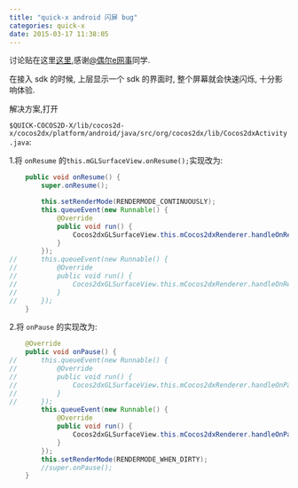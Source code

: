```yaml
---
title: "quick-x android 闪屏 bug"
categories: quick-x
date: 2015-03-17 11:38:05
---
```


讨论贴在这里[这里][1],感谢[@偶尔e网事][2]同学.

在接入 sdk 的时候, 上层显示一个 sdk 的界面时, 整个屏幕就会快速闪烁, 十分影响体验.

解决方案,打开

`$QUICK-COCOS2D-X/lib/cocos2d-x/cocos2dx/platform/android/java/src/org/cocos2dx/lib/Cocos2dxActivity.java`:

1.将 `onResume` 的`this.mGLSurfaceView.onResume();`实现改为:

```java
	public void onResume() {
		super.onResume();

        this.setRenderMode(RENDERMODE_CONTINUOUSLY);
        this.queueEvent(new Runnable() {
            @Override
            public void run() {
                Cocos2dxGLSurfaceView.this.mCocos2dxRenderer.handleOnResume();
            }
        });
//		this.queueEvent(new Runnable() {
//			@Override
//			public void run() {
//				Cocos2dxGLSurfaceView.this.mCocos2dxRenderer.handleOnResume();
//			}
//		});
	}
```

2.将 `onPause` 的实现改为:

```java
	@Override
	public void onPause() {
//		this.queueEvent(new Runnable() {
//			@Override
//			public void run() {
//				Cocos2dxGLSurfaceView.this.mCocos2dxRenderer.handleOnPause();
//			}
//		});
        this.queueEvent(new Runnable() {
            @Override
            public void run() {
                Cocos2dxGLSurfaceView.this.mCocos2dxRenderer.handleOnPause();
            }
        });
        this.setRenderMode(RENDERMODE_WHEN_DIRTY);
		//super.onPause();
	}
```

[1]: http://www.cocoachina.com/bbs/read.php?tid-222173.html
[2]: http://weibo.com/GeekJacky